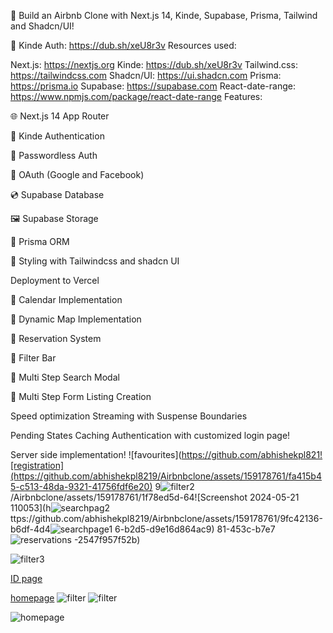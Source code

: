 🚀 Build an Airbnb Clone with Next.js 14, Kinde, Supabase, Prisma, Tailwind and Shadcn/UI!

🚀 Kinde Auth: https://dub.sh/xeU8r3v
Resources used:

Next.js: https://nextjs.org
Kinde: https://dub.sh/xeU8r3v
Tailwind.css: https://tailwindcss.com
Shadcn/UI: https://ui.shadcn.com
Prisma: https://prisma.io
Supabase: https://supabase.com
React-date-range: https://www.npmjs.com/package/react-date-range
Features:

🌐 Next.js 14 App Router

🔐 Kinde Authentication

📧 Passwordless Auth

🔑 OAuth (Google and Facebook)

💿 Supabase Database

🖼️ Supabase Storage

💨 Prisma ORM

🎨 Styling with Tailwindcss and shadcn UI

Deployment to Vercel

📅 Calendar Implementation

📍 Dynamic Map Implementation

📒 Reservation System

🧠 Filter Bar

🔎 Multi Step Search Modal

📝 Multi Step Form Listing Creation

Speed optimization
Streaming with Suspense Boundaries

Pending States
Caching
Authentication with customized login page!

Server side implementation!
![favourites](https://github.com/abhishekpl821![registration](https://github.com/abhishekpl8219/Airbnbclone/assets/159178761/fa415b45-c513-48da-9321-41756fdf6e20)
9![filter2](https://github.com/abhishekpl8219/Airbnbclone/assets/159178761/297d6fe8-8257-4f4d-9b5c-aa5bafedbe07)
/Airbnbclone/assets/159178761/1f78ed5d-64![Screenshot 2024-05-21 110053](h![searchpag2](https://github.com/abhishekpl8219/Airbnbclone/assets/159178761/bfd3f1fc-aa0c-4b8c-8ea7-ef50ee591310)
ttps://github.com/abhishekpl8219/Airbnbclone/assets/159178761/9fc42136-b6df-4d4![searchpage1](https://github.com/abhishekpl8219/Airbnbclone/assets/159178761/1a900850-afd6-4d14-9f78-df3bd1e78b31)
6-b2d5-d9e16d864ac9)
81-453c-b7e7![reservations](https://github.com/abhishekpl8219/Airbnbclone/assets/159178761/75a7ba4a-b386-4990-bdc8-2528ddf29bd6)
-2547f957f52b)


![filter3](https://github.com/abhishekpl8219/Airbnbclone/assets/159178761/8d3fb304-20a2-479f-a7e3-0ed3dbf86a19)

[ID page](https://github.com/abhishekpl8219/Airbnbclone/assets/159178761/653162ce-2571-430c-888a-db0f58256af6)

[homepage](https://github.com/abhishekpl8219/Airbnbclone/assets/159178761/e6e8bed7-916b-4a4a-86ad-2ac7867e460f)
![filter](https://github.com/abhishekpl8219/Airbnbclone/assets/159178761/294d01c8-6c94-4eb7-9055-af78d30ac160)
![filter](https://github.com/abhishekpl8219/Airbnbclone/assets/159178761/64cb25d2-45ea-4a36-8f63-2a2de9606254)

![homepage](https://github.com/abhishekpl8219/Airbnbclone/assets/159178761/16568ad0-e369-4509-911a-2bc2918e5f29)



